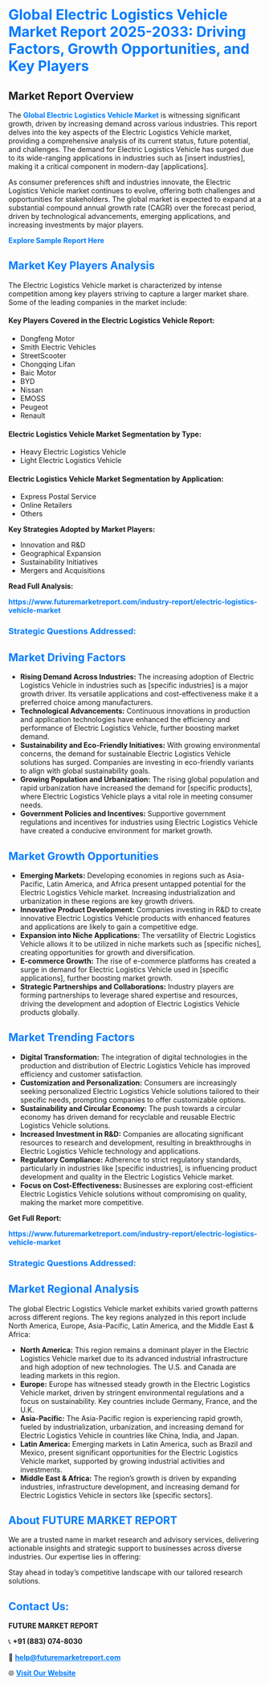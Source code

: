 <h1 style="color: #007BFF;">Global Electric Logistics Vehicle Market Report 2025-2033: Driving Factors, Growth Opportunities, and Key Players</h1>

<section id="overview">
<h2>Market Report Overview</h2>
<p>The <a href="https://www.futuremarketreport.com/industry-report/electric-logistics-vehicle-market" style="color: #007BFF; text-decoration: none;"><strong>Global Electric Logistics Vehicle Market</strong></a> is witnessing significant growth, driven by increasing demand across various industries. This report delves into the key aspects of the Electric Logistics Vehicle market, providing a comprehensive analysis of its current status, future potential, and challenges. The demand for Electric Logistics Vehicle has surged due to its wide-ranging applications in industries such as [insert industries], making it a critical component in modern-day [applications].</p>
<p>As consumer preferences shift and industries innovate, the Electric Logistics Vehicle market continues to evolve, offering both challenges and opportunities for stakeholders. The global market is expected to expand at a substantial compound annual growth rate (CAGR) over the forecast period, driven by technological advancements, emerging applications, and increasing investments by major players.</p>
</section>

<section id="overview">
<p><a href="https://www.futuremarketreport.com/request-sample/reportId=92705" style="color: #007BFF; text-decoration: none;"><strong>Explore Sample Report Here</strong></a></p>
</section>

<section id="key-players">
<h2 style="color: #007BFF;">Market Key Players Analysis</h2>
<p>The Electric Logistics Vehicle market is characterized by intense competition among key players striving to capture a larger market share. Some of the leading companies in the market include:</p>
<h4>Key Players Covered in the Electric Logistics Vehicle Report:</h4>
<ul><li>Dongfeng Motor</li><li>Smith Electric Vehicles</li><li>StreetScooter</li><li>Chongqing Lifan</li><li>Baic Motor</li><li>BYD</li><li>Nissan</li><li>EMOSS</li><li>Peugeot</li><li>Renault</li></ul>
<h4>Electric Logistics Vehicle Market Segmentation by Type:</h4>
<ul><li>Heavy Electric Logistics Vehicle</li><li>Light Electric Logistics Vehicle</li></ul>

<h4>Electric Logistics Vehicle Market Segmentation by Application:</h4>
<ul><li>Express Postal Service</li><li>Online Retailers</li><li>Others</li></ul>
<p><strong>Key Strategies Adopted by Market Players:</strong></p>
<ul>
<li>Innovation and R&D</li>
<li>Geographical Expansion</li>
<li>Sustainability Initiatives</li>
<li>Mergers and Acquisitions</li>
</ul>
</section>

<section>
<p><strong>Read Full Analysis: </strong></p><a href="https://www.futuremarketreport.com/industry-report/electric-logistics-vehicle-market" style="color: #007BFF; text-decoration: none;"><strong>https://www.futuremarketreport.com/industry-report/electric-logistics-vehicle-market</strong></a>
<h3 style="color: #007BFF;">Strategic Questions Addressed:</h3>
</section>

<section id="driving-factors">
<h2 style="color: #007BFF;">Market Driving Factors</h2>
<ul>
<li><strong>Rising Demand Across Industries:</strong> The increasing adoption of Electric Logistics Vehicle in industries such as [specific industries] is a major growth driver. Its versatile applications and cost-effectiveness make it a preferred choice among manufacturers.</li>
<li><strong>Technological Advancements:</strong> Continuous innovations in production and application technologies have enhanced the efficiency and performance of Electric Logistics Vehicle, further boosting market demand.</li>
<li><strong>Sustainability and Eco-Friendly Initiatives:</strong> With growing environmental concerns, the demand for sustainable Electric Logistics Vehicle solutions has surged. Companies are investing in eco-friendly variants to align with global sustainability goals.</li>
<li><strong>Growing Population and Urbanization:</strong> The rising global population and rapid urbanization have increased the demand for [specific products], where Electric Logistics Vehicle plays a vital role in meeting consumer needs.</li>
<li><strong>Government Policies and Incentives:</strong> Supportive government regulations and incentives for industries using Electric Logistics Vehicle have created a conducive environment for market growth.</li>
</ul>
</section>

<section id="growth-opportunities">
<h2 style="color: #007BFF;">Market Growth Opportunities</h2>
<ul>
<li><strong>Emerging Markets:</strong> Developing economies in regions such as Asia-Pacific, Latin America, and Africa present untapped potential for the Electric Logistics Vehicle market. Increasing industrialization and urbanization in these regions are key growth drivers.</li>
<li><strong>Innovative Product Development:</strong> Companies investing in R&D to create innovative Electric Logistics Vehicle products with enhanced features and applications are likely to gain a competitive edge.</li>
<li><strong>Expansion into Niche Applications:</strong> The versatility of Electric Logistics Vehicle allows it to be utilized in niche markets such as [specific niches], creating opportunities for growth and diversification.</li>
<li><strong>E-commerce Growth:</strong> The rise of e-commerce platforms has created a surge in demand for Electric Logistics Vehicle used in [specific applications], further boosting market growth.</li>
<li><strong>Strategic Partnerships and Collaborations:</strong> Industry players are forming partnerships to leverage shared expertise and resources, driving the development and adoption of Electric Logistics Vehicle products globally.</li>
</ul>
</section>

<section id="trending-factors">
<h2 style="color: #007BFF;">Market Trending Factors</h2>
<ul>
<li><strong>Digital Transformation:</strong> The integration of digital technologies in the production and distribution of Electric Logistics Vehicle has improved efficiency and customer satisfaction.</li>
<li><strong>Customization and Personalization:</strong> Consumers are increasingly seeking personalized Electric Logistics Vehicle solutions tailored to their specific needs, prompting companies to offer customizable options.</li>
<li><strong>Sustainability and Circular Economy:</strong> The push towards a circular economy has driven demand for recyclable and reusable Electric Logistics Vehicle solutions.</li>
<li><strong>Increased Investment in R&D:</strong> Companies are allocating significant resources to research and development, resulting in breakthroughs in Electric Logistics Vehicle technology and applications.</li>
<li><strong>Regulatory Compliance:</strong> Adherence to strict regulatory standards, particularly in industries like [specific industries], is influencing product development and quality in the Electric Logistics Vehicle market.</li>
<li><strong>Focus on Cost-Effectiveness:</strong> Businesses are exploring cost-efficient Electric Logistics Vehicle solutions without compromising on quality, making the market more competitive.</li>
</ul>
</section>

<section>
<p><strong>Get Full Report: </strong></p><a href="https://www.futuremarketreport.com/industry-report/electric-logistics-vehicle-market" style="color: #007BFF; text-decoration: none;"><strong>https://www.futuremarketreport.com/industry-report/electric-logistics-vehicle-market</strong></a>
<h3 style="color: #007BFF;">Strategic Questions Addressed:</h3>
</section>


<section id="regional-analysis">
<h2 style="color: #007BFF;">Market Regional Analysis</h2>
<p>The global Electric Logistics Vehicle market exhibits varied growth patterns across different regions. The key regions analyzed in this report include North America, Europe, Asia-Pacific, Latin America, and the Middle East & Africa:</p>
<ul>
<li><strong>North America:</strong> This region remains a dominant player in the Electric Logistics Vehicle market due to its advanced industrial infrastructure and high adoption of new technologies. The U.S. and Canada are leading markets in this region.</li>
<li><strong>Europe:</strong> Europe has witnessed steady growth in the Electric Logistics Vehicle market, driven by stringent environmental regulations and a focus on sustainability. Key countries include Germany, France, and the U.K.</li>
<li><strong>Asia-Pacific:</strong> The Asia-Pacific region is experiencing rapid growth, fueled by industrialization, urbanization, and increasing demand for Electric Logistics Vehicle in countries like China, India, and Japan.</li>
<li><strong>Latin America:</strong> Emerging markets in Latin America, such as Brazil and Mexico, present significant opportunities for the Electric Logistics Vehicle market, supported by growing industrial activities and investments.</li>
<li><strong>Middle East & Africa:</strong> The region’s growth is driven by expanding industries, infrastructure development, and increasing demand for Electric Logistics Vehicle in sectors like [specific sectors].</li>
</ul>
</section>

<footer>
<h2 style="color: #007BFF;">About FUTURE MARKET REPORT</h2>
<p>We are a trusted name in market research and advisory services, delivering actionable insights and strategic support to businesses across diverse industries. Our expertise lies in offering:</p>

<p>Stay ahead in today’s competitive landscape with our tailored research solutions.</p>

<h2 style="color: #007BFF;">Contact Us:</h2>
<p><strong>FUTURE MARKET REPORT</strong></p>
<p>📞 <strong>+91 (883) 074-8030</strong></p>
<p>📧 <strong><a href="mailto:help@futuremarketreport.com" style="color: #007BFF;">help@futuremarketreport.com</a></strong></p>
<p>🌐 <strong><a href="https://www.futuremarketreport.com/" style="color: #007BFF;">Visit Our Website</a></strong></p>
</footer>